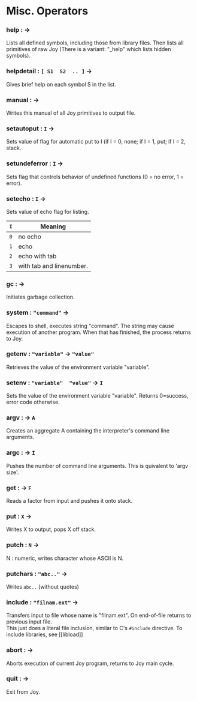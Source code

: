 
# Misc. Operators

### help      :  ->
Lists all defined symbols, including those from library files.
Then lists all primitives of raw Joy
(There is a variant: "_help" which lists hidden symbols).

### helpdetail      :  `[ S1  S2  .. ]` ->
Gives brief help on each symbol S in the list.

### manual      :  ->
Writes this manual of all Joy primitives to output file.

### setautoput      :  `I`  ->
Sets value of flag for automatic put to I (if I = 0, none;
if I = 1, put; if I = 2, stack.

### setundeferror      :  `I`  ->
Sets flag that controls behavior of undefined functions
(0 = no error, 1 = error).

### setecho      :  `I` ->
Sets value of echo flag for listing.

`I` | Meaning
---- | ----
`0` | no echo
`1` | echo
`2` | echo with tab
`3` | with tab and linenumber.

### gc      :  ->
Initiates garbage collection.

### system      :  `"command"`  ->
Escapes to shell, executes string "command".
The string may cause execution of another program.
When that has finished, the process returns to Joy.

### getenv      :  `"variable"`  ->  `"value"`
Retrieves the value of the environment variable "variable".

### setenv      :  `"variable"  "value"`  ->  `I`
Sets the value of the environment variable "variable".  Returns 0=success, error code otherwise.

### argv      :  -> `A`
Creates an aggregate A containing the interpreter's command line arguments.

### argc      :  -> `I`
Pushes the number of command line arguments. This is quivalent to 'argv size'.

### get      :  ->  `F`
Reads a factor from input and pushes it onto stack.

### put      :  `X`  ->
Writes X to output, pops X off stack.

### putch      :  `N`  ->
N : numeric, writes character whose ASCII is N.

### putchars      :  `"abc.."`  ->
Writes  `abc..` (without quotes)

### include      :  `"filnam.ext"`  ->
Transfers input to file whose name is "filnam.ext".
On end-of-file returns to previous input file.  
This just does a literal file inclusion, similar to C's `#include` directive.  To include libraries, see [[libload]]

### abort      :  ->
Aborts execution of current Joy program, returns to Joy main cycle.

### quit      :  ->
Exit from Joy.

